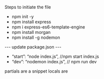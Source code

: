 Steps to initiate the file
 - npm init -y
 - npm install express
 - npm i express-es6-template-engine
 - npm install morgan
 - npm install -g nodemon

--- update package.json ---
- “start”: “node index.js”, //npm start index.js
- “dev”: “nodemon index.js”, // npm run dev

partials are a snippet 
locals are 